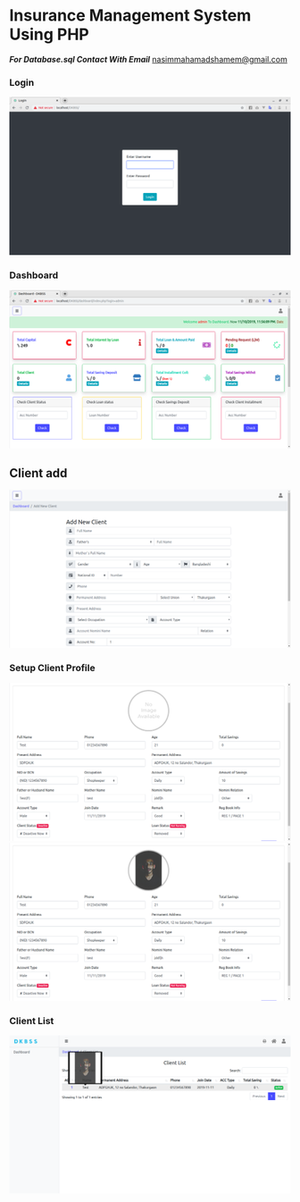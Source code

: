 # Insurance Management System Using PHP

___For Database.sql Contact With Email___
      nasimmahamadshamem@gmail.com

### Login
![ss 1](ss/1.png)
### Dashboard
![ss 1](ss/2.png)
## Client add
![ss 1](ss/3.png)
### Setup Client Profile
![ss 1](ss/4.png)
![ss 1](ss/5.png)
### Client List
![ss 1](ss/6.png)

